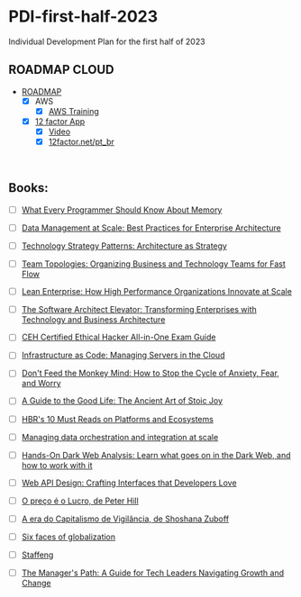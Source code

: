 # PDI-first-half-2023
Individual Development Plan for the first half of 2023

## ROADMAP CLOUD
- [ROADMAP](https://roadmap.sh/devops)
  - [x] AWS
    - [x] [AWS Training](https://digitalcloud.training/aws-sysops-administrator-associate-free-practice-exam-questions/)   
    
  - [x] [12 factor App](https://12factor.net/pt_br/)
    - [x] [Video](https://www.youtube.com/watch?v=gpJgtED36U4&list)
    - [x] [12factor.net/pt_br](https://12factor.net/pt_br/)

<br>

## Books:
- [ ] [What Every Programmer Should Know About Memory](https://lnkd.in/g5bhtRZG)
- [ ] [Data Management at Scale: Best Practices for Enterprise Architecture](https://lnkd.in/gt_8KxeA)
- [ ] [Technology Strategy Patterns: Architecture as Strategy](https://lnkd.in/gt66UyuN)
- [ ] [Team Topologies: Organizing Business and Technology Teams for Fast Flow](https://lnkd.in/gaBEnk9g)
- [ ] [Lean Enterprise: How High Performance Organizations Innovate at Scale](https://lnkd.in/gitV2YfB)
- [ ] [The Software Architect Elevator: Transforming Enterprises with Technology and Business Architecture](https://lnkd.in/g6gqugCQ)
- [ ] [CEH Certified Ethical Hacker All-in-One Exam Guide](https://lnkd.in/gdEGKq9s)
- [ ] [Infrastructure as Code: Managing Servers in the Cloud](https://lnkd.in/gExH8i-6)
- [ ] [Don't Feed the Monkey Mind: How to Stop the Cycle of Anxiety, Fear, and Worry](https://lnkd.in/guxq_qbp)
- [ ] [A Guide to the Good Life: The Ancient Art of Stoic Joy](https://lnkd.in/gwjjiKMF)
- [ ] [HBR's 10 Must Reads on Platforms and Ecosystems](https://lnkd.in/g-cb545G)
- [ ] [Managing data orchestration and integration at scale](https://lnkd.in/gBfkg_ra)
- [ ] [Hands-On Dark Web Analysis: Learn what goes on in the Dark Web, and how to work with it](https://lnkd.in/gMWJ5UX8)
- [ ] [Web API Design: Crafting Interfaces that Developers Love](https://lnkd.in/gcCaYi5W)
- [ ] [O preço é o Lucro, de Peter Hill]()
- [ ] [A era do Capitalismo de Vigilância, de Shoshana Zuboff]()
- [ ] [Six faces of globalization]()
- [ ] [Staffeng](https://staffeng.com/book)
- [ ] [The Manager's Path: A Guide for Tech Leaders Navigating Growth and Change]()

